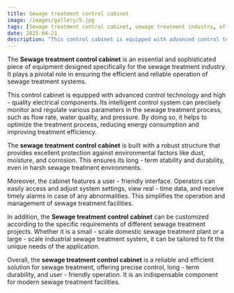 ```yaml
---
title: Sewage treatment control cabinet
image: /images/gallery/5.jpg 
tags: [Sewage treatment control cabinet, sewage treatment industry, efficient and reliable operation, advanced control technology, high - quality electrical components, intelligent control system, monitor and regulate parameters, optimize treatment process, reduce energy consumption, improve treatment efficiency, robust structure, protection against environmental factors, long - term stability and durability, user - friendly interface, access and adjust settings, view real - time data, receive timely alarms, customized, small - scale domestic sewage treatment plant, large - scale industrial sewage treatment system, reliable and efficient solution, modern sewage treatment facilities]
date: 2025-04-21
description: "This control cabinet is equipped with advanced control technology and high - quality electrical components. Its intelligent control system can precisely monitor and regulate various parameters in the sewage treatment process, such as flow rate, water quality, and pressure. By doing so, it helps to optimize the treatment process, reducing energy consumption and improving treatment efficiency."
---
```

The **Sewage treatment control cabinet** is an essential and sophisticated piece of equipment designed specifically for the sewage treatment industry. It plays a pivotal role in ensuring the efficient and reliable operation of sewage treatment systems.

This control cabinet is equipped with advanced control technology and high - quality electrical components. Its intelligent control system can precisely monitor and regulate various parameters in the sewage treatment process, such as flow rate, water quality, and pressure. By doing so, it helps to optimize the treatment process, reducing energy consumption and improving treatment efficiency.

The **sewage treatment control cabinet** is built with a robust structure that provides excellent protection against environmental factors like dust, moisture, and corrosion. This ensures its long - term stability and durability, even in harsh sewage treatment environments.

Moreover, the cabinet features a user - friendly interface. Operators can easily access and adjust system settings, view real - time data, and receive timely alarms in case of any abnormalities. This simplifies the operation and management of sewage treatment facilities.

In addition, the **Sewage treatment control cabinet** can be customized according to the specific requirements of different sewage treatment projects. Whether it is a small - scale domestic sewage treatment plant or a large - scale industrial sewage treatment system, it can be tailored to fit the unique needs of the application.

Overall, the **sewage treatment control cabinet** is a reliable and efficient solution for sewage treatment, offering precise control, long - term durability, and user - friendly operation. It is an indispensable component for modern sewage treatment facilities. 

